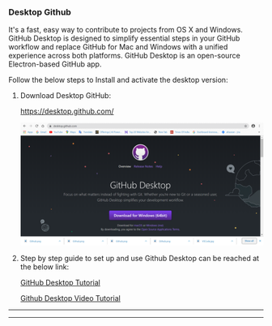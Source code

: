 ### **Desktop Github**

It's a fast, easy way to contribute to projects from OS X and Windows.
GitHub Desktop is designed to simplify essential steps in your GitHub workflow and replace GitHub for Mac and Windows with a unified experience across both platforms.
GitHub Desktop is an open-source Electron-based GitHub app.

Follow the below steps to Install and activate the desktop version:

1. Download Desktop GitHub:
   
    https://desktop.github.com/

    ![GitHub Desktop](../images/Initial-images/Desktop%20Github/GitHub%20Desktop.png)

2.  Step by step guide to set up and use Github Desktop can be reached at the below link:

    [GitHub Desktop Tutorial](https://help.github.com/en/desktop)    

    [Github Desktop Video Tutorial](https://www.youtube.com/watch?v=77W2JSL7-r8)


____
____





